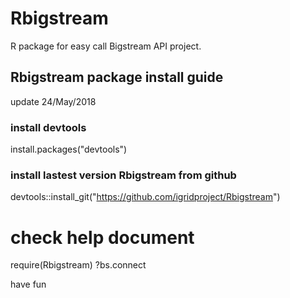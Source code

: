 # Rbigstream
R package for easy call Bigstream API project.



## Rbigstream package install guide
update 24/May/2018

### install devtools 
install.packages("devtools")

### install lastest version Rbigstream from github
devtools::install_git("https://github.com/igridproject/Rbigstream")

# check help document
require(Rbigstream)
?bs.connect

have fun
